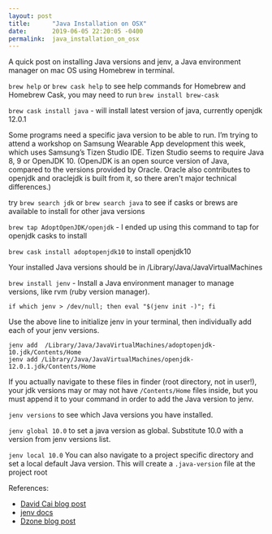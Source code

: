 ```yaml
---
layout: post
title:      "Java Installation on OSX"
date:       2019-06-05 22:20:05 -0400
permalink:  java_installation_on_osx
---
```



A quick post on installing Java versions and jenv, a Java environment manager on mac OS using Homebrew in terminal.

`brew help` or `brew cask help` to see help commands for Homebrew and Homebrew Cask, you may need to run `brew install brew-cask`

`brew cask install java` - will install latest version of java, currently openjdk 12.0.1

Some programs need a specific java version to be able to run. I’m trying to attend a workshop on Samsung Wearable App development this week, which uses Samsung’s Tizen Studio IDE. Tizen Studio seems to require Java 8, 9 or OpenJDK 10. (OpenJDK is an open source version of Java, compared to the versions provided by Oracle. Oracle also contributes to openjdk and oraclejdk is built from it, so there aren't major technical differences.)

try `brew search jdk` or `brew search java` to see if casks or brews are available to install for other java versions

`brew tap AdoptOpenJDK/openjdk` - I ended up using this command to tap for openjdk casks to install

`brew cask install adoptopenjdk10` to install openjdk10

Your installed Java versions should be in /Library/Java/JavaVirtualMachines

`brew install jenv` - Install a Java environment manager to manage versions, like rvm (ruby version manager).

```
if which jenv > /dev/null; then eval "$(jenv init -)"; fi
```

Use the above line to initialize jenv in your terminal, then individually add each of your jenv versions.

```
jenv add  /Library/Java/JavaVirtualMachines/adoptopenjdk-10.jdk/Contents/Home
jenv add /Library/Java/JavaVirtualMachines/openjdk-12.0.1.jdk/Contents/Home
```

If you actually navigate to these files in finder (root directory, not in user!), your jdk versions may or may not have `/Contents/Home` files inside, but you must append it to your command in order to add the Java version to jenv.

`jenv versions` to see which Java versions you have installed.

`jenv global 10.0` to set a java version as global. Substitute 10.0 with a version from jenv versions list.

`jenv local 10.0` You can also navigate to a project specific directory and set a local default Java version. This will create a `.java-version` file at the project root

References:
* [David Cai blog post](http://davidcai.github.io/blog/posts/install-multiple-jdk-on-mac/)
* [jenv docs](http://www.jenv.be/)
* [Dzone blog post](https://dzone.com/articles/install-openjdk-versions-on-the-mac)
